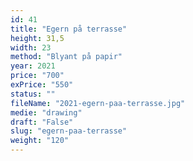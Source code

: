 ```yaml
---
id: 41
title: "Egern på terrasse"
height: 31,5
width: 23
method: "Blyant på papir"
year: 2021
price: "700"
exPrice: "550"
status: ""
fileName: "2021-egern-paa-terrasse.jpg"
medie: "drawing"
draft: "False"
slug: "egern-paa-terrasse"
weight: "120"
---
```

